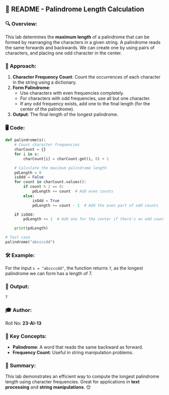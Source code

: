## 📝 README - Palindrome Length Calculation

### 🔍 Overview:
This lab determines the **maximum length** of a palindrome that can be formed by rearranging the characters in a given string. A palindrome reads the same forwards and backwards. We can create one by using pairs of characters, and placing one odd character in the center.

### 🔧 Approach:
1. **Character Frequency Count**: Count the occurrences of each character in the string using a dictionary.
2. **Form Palindrome**: 
   - Use characters with even frequencies completely.
   - For characters with odd frequencies, use all but one character.
   - If any odd frequency exists, add one to the final length (for the center of the palindrome).
3. **Output**: The final length of the longest palindrome.

### 🖥️ Code:
```python
def palindrome(s):
    # Count character frequencies
    charCount = {}
    for i in s:
        charCount[i] = charCount.get(i, 0) + 1

    # Calculate the maximum palindrome length
    pdLength = 0
    isOdd = False
    for count in charCount.values():
        if count % 2 == 0:
            pdLength += count  # Add even counts
        else:
            isOdd = True
            pdLength += count - 1  # Add the even part of odd counts

    if isOdd: 
        pdLength += 1  # Add one for the center if there's an odd count

    print(pdLength)

# Test case
palindrome("abccccdd")
```

### 🛠️ Example:
For the input `s = "abccccdd"`, the function returns `7`, as the longest palindrome we can form has a length of 7.

### 🧩 Output:
```bash
7
```

### 🎓 Author:
Roll No: **23-AI-13**

### 🚀 Key Concepts:
- **Palindrome**: A word that reads the same backward as forward.
- **Frequency Count**: Useful in string manipulation problems.

### 📌 Summary:
This lab demonstrates an efficient way to compute the longest palindrome length using character frequencies. Great for applications in **text processing** and **string manipulations**. 😊
